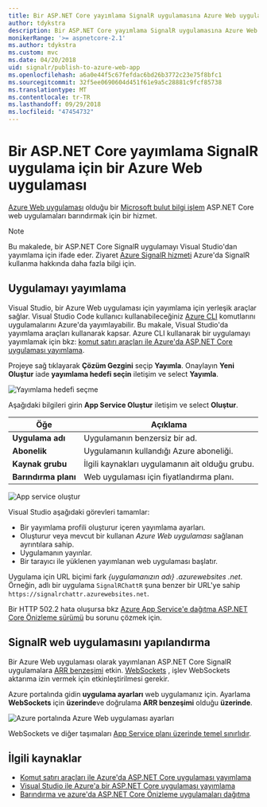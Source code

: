 ```yaml
---
title: Bir ASP.NET Core yayımlama SignalR uygulamasına Azure Web uygulaması
author: tdykstra
description: Bir ASP.NET Core yayımlama SignalR uygulamasına Azure Web uygulaması
monikerRange: '>= aspnetcore-2.1'
ms.author: tdykstra
ms.custom: mvc
ms.date: 04/20/2018
uid: signalr/publish-to-azure-web-app
ms.openlocfilehash: a6a0e44f5c67fefdac6bd26b3772c23e75f8bfc1
ms.sourcegitcommit: 32f5ee0690604d451f61e9a5c28881c9fcf85738
ms.translationtype: MT
ms.contentlocale: tr-TR
ms.lasthandoff: 09/29/2018
ms.locfileid: "47454732"
---
```

# <a name="publish-an-aspnet-core-signalr-app-to-an-azure-web-app"></a>Bir ASP.NET Core yayımlama SignalR uygulama için bir Azure Web uygulaması

[Azure Web uygulaması](/azure/app-service/app-service-web-overview) olduğu bir [Microsoft bulut bilgi işlem](https://azure.microsoft.com/) ASP.NET Core web uygulamaları barındırmak için bir hizmet.

> [!NOTE]
> Bu makalede, bir ASP.NET Core SignalR uygulamayı Visual Studio'dan yayımlama için ifade eder. Ziyaret [Azure SignalR hizmeti](https://azure.microsoft.com/en-gb/services/signalr-service?) Azure'da SignalR kullanma hakkında daha fazla bilgi için.

## <a name="publish-the-app"></a>Uygulamayı yayımlama

Visual Studio, bir Azure Web uygulaması için yayımlama için yerleşik araçlar sağlar. Visual Studio Code kullanıcı kullanabileceğiniz [Azure CLI](/cli/azure) komutlarını uygulamalarını Azure'da yayımlayabilir. Bu makale, Visual Studio'da yayımlama araçları kullanarak kapsar. Azure CLI kullanarak bir uygulamayı yayımlamak için bkz: [komut satırı araçları ile Azure'da ASP.NET Core uygulaması yayımlama](/azure/app-service/app-service-web-get-started-dotnet).

Projeye sağ tıklayarak **Çözüm Gezgini** seçip **Yayımla**. Onaylayın **Yeni Oluştur** iade **yayımlama hedefi seçin** iletişim ve select **Yayımla**.

![Yayımlama hedefi seçme](publish-to-azure-web-app/_static/pick-publish-target-dialog.png)

Aşağıdaki bilgileri girin **App Service Oluştur** iletişim ve select **Oluştur**.

| Öğe | Açıklama |
| ---- | ----------- |
| **Uygulama adı** | Uygulamanın benzersiz bir ad. |
| **Abonelik** | Uygulamanın kullandığı Azure aboneliği. |
| **Kaynak grubu** | İlgili kaynakları uygulamanın ait olduğu grubu.  |
| **Barındırma planı** | Web uygulaması için fiyatlandırma planı. |

![App service oluştur](publish-to-azure-web-app/_static/create-app-service-dialog.png)

Visual Studio aşağıdaki görevleri tamamlar:

* Bir yayımlama profili oluşturur içeren yayımlama ayarları.
* Oluşturur veya mevcut bir kullanan *Azure Web uygulaması* sağlanan ayrıntılara sahip.
* Uygulamanın yayınlar.
* Bir tarayıcı ile yüklenen yayımlanan web uygulaması başlatır.

Uygulama için URL biçimi fark *{uygulamanızın adı} .azurewebsites .net*. Örneğin, adlı bir uygulama `SignalRChattR` şuna benzer bir URL'ye sahip `https://signalrchattr.azurewebsites.net`.

Bir HTTP 502.2 hata oluşursa bkz [Azure App Service'e dağıtma ASP.NET Core Önizleme sürümü](xref:host-and-deploy/azure-apps/index) bu sorunu çözmek için.

## <a name="configure-signalr-web-app"></a>SignalR web uygulamasını yapılandırma

Bir Azure Web uygulaması olarak yayımlanan ASP.NET Core SignalR uygulamalara [ARR benzeşimi](https://en.wikipedia.org/wiki/Application_Request_Routing) etkin. [WebSockets](xref:fundamentals/websockets) , işlev WebSockets aktarıma izin vermek için etkinleştirilmesi gerekir.

Azure portalında gidin **uygulama ayarları** web uygulamanız için. Ayarlama **WebSockets** için **üzerinde**ve doğrulama **ARR benzeşimi** olduğu **üzerinde**.

![Azure portalında Azure Web uygulaması ayarları](publish-to-azure-web-app/_static/azure-web-app-settings.png)

 WebSockets ve diğer taşımaları [App Service planı üzerinde temel sınırlıdır](/azure/azure-subscription-service-limits#app-service-limits).

## <a name="related-resources"></a>İlgili kaynaklar

* [Komut satırı araçları ile Azure'da ASP.NET Core uygulaması yayımlama](/azure/app-service/app-service-web-get-started-dotnet)
* [Visual Studio ile Azure'a bir ASP.NET Core uygulaması yayımlama](xref:tutorials/publish-to-azure-webapp-using-vs)
* [Barındırma ve azure'da ASP.NET Core Önizleme uygulamaları dağıtma](xref:host-and-deploy/azure-apps/index#deploy-aspnet-core-preview-release-to-azure-app-service)
